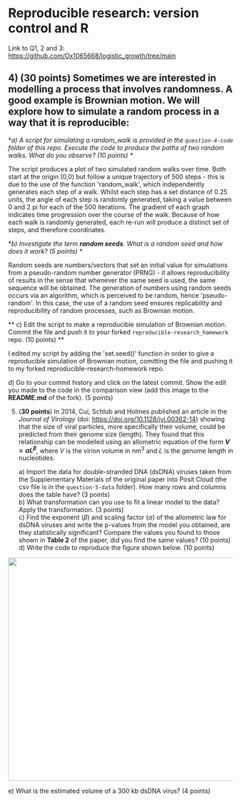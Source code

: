 # Reproducible research: version control and R

Link to Q1, 2 and 3: https://github.com/Ox1065668/logistic_growth/tree/main
   
## **4) (**30 points**) Sometimes we are interested in modelling a process that involves randomness. A good example is Brownian motion. We will explore how to simulate a random process in a way that it is reproducible:**

   **a) A script for simulating a random_walk is provided in the `question-4-code` folder of this repo. Execute the code to produce the paths of two random walks. What do you observe? (10 points) \**

The script produces a plot of two simulated random walks over time. Both start at the origin (0,0) but follow a unique trajectory of 500 steps - this is due to the use of the function 'random_walk', which independently generates each step of a walk. Whilst each step has a set distance of 0.25 units, the angle of each step is randomly generated, taking a value between 0 and 2 pi for each of the 500 iterations. The gradient of each graph indicates time progression over the course of the walk. Because of how each walk is randomly generated, each re-run will produce a distinct set of steps, and therefore coordinates. 

   **b) Investigate the term **random seeds**. What is a random seed and how does it work? (5 points) \**

Random seeds are numbers/vectors that set an initial value for simulations from a pseudo-random number generator (PRNG) - it allows reproducibility of results in the sense that whenever the same seed is used, the same sequence will be obtained. The generation of numbers using random seeds occurs via an algorithm, which is perceived to be random, hence 'pseudo-random'. In this case, the use of a random seed ensures replicability and reproducibility of random processes, such as Brownian motion.
   
**   c) Edit the script to make a reproducible simulation of Brownian motion. Commit the file and push it to your forked `reproducible-research_homework` repo. (10 points) \**

I edited my script by adding the 'set.seed()' function in order to give a reproducible simulation of Brownian motion, comitting the file and pushing it to my forked reproducible-research-homework repo. 
   
   d) Go to your commit history and click on the latest commit. Show the edit you made to the code in the comparison view (add this image to the **README.md** of the fork). (5 points) 

5) (**30 points**) In 2014, Cui, Schlub and Holmes published an article in the *Journal of Virology* (doi: https://doi.org/10.1128/jvi.00362-14) showing that the size of viral particles, more specifically their volume, could be predicted from their genome size (length). They found that this relationship can be modelled using an allometric equation of the form **$`V = \alpha L^{\beta}`$**, where $`V`$ is the virion volume in nm<sup>3</sup> and $`L`$ is the genome length in nucleotides.

   a) Import the data for double-stranded DNA (dsDNA) viruses taken from the Supplementary Materials of the original paper into Posit Cloud (the csv file is in the `question-5-data` folder). How many rows and columns does the table have? (3 points)\
   b) What transformation can you use to fit a linear model to the data? Apply the transformation. (3 points) \
   c) Find the exponent ($\beta$) and scaling factor ($\alpha$) of the allometric law for dsDNA viruses and write the p-values from the model you obtained, are they statistically significant? Compare the values you found to those shown in **Table 2** of the paper, did you find the same values? (10 points) \
   d) Write the code to reproduce the figure shown below. (10 points) 

  <p align="center">
     <img src="https://github.com/josegabrielnb/reproducible-research_homework/blob/main/question-5-data/allometric_scaling.png" width="600" height="500">
  </p>

  e) What is the estimated volume of a 300 kb dsDNA virus? (4 points) 
